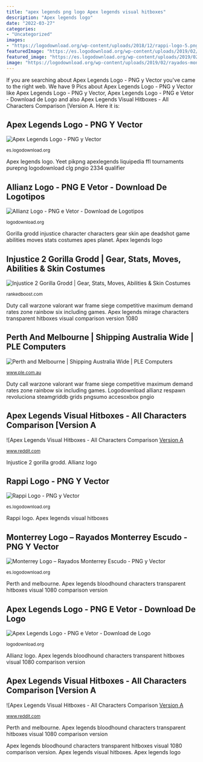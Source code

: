 ```yaml
---
title: "apex legends png logo Apex legends visual hitboxes"
description: "Apex legends logo"
date: "2022-03-27"
categories:
- "Uncategorized"
images:
- "https://logodownload.org/wp-content/uploads/2018/12/rappi-logo-5.png"
featuredImage: "https://es.logodownload.org/wp-content/uploads/2019/02/apex-legends-logo1-1024x683.png"
featured_image: "https://es.logodownload.org/wp-content/uploads/2019/02/apex-legends-logo1-1024x683.png"
image: "https://logodownload.org/wp-content/uploads/2019/02/rayados-monterrey-logo-escudo-5.png"
---
```


If you are searching about Apex Legends Logo - PNG y Vector you've came to the right web. We have 9 Pics about Apex Legends Logo - PNG y Vector like Apex Legends Logo - PNG y Vector, Apex Legends Logo - PNG e Vetor - Download de Logo and also Apex Legends Visual Hitboxes - All Characters Comparison [Version A. Here it is:

## Apex Legends Logo - PNG Y Vector

![Apex Legends Logo - PNG y Vector](https://es.logodownload.org/wp-content/uploads/2019/02/apex-legends-logo1-1024x683.png "Monterrey logo – rayados monterrey escudo")

<small>es.logodownload.org</small>

Apex legends logo. Yeet pikpng apexlegends liquipedia ffl tournaments purepng logodownload clg pngio 2334 qualifier

## Allianz Logo - PNG E Vetor - Download De Logotipos

![Allianz Logo - PNG e Vetor - Download de Logotipos](https://logodownload.org/wp-content/uploads/2019/02/apex-legends-logo.png "Apex legends visual hitboxes")

<small>logodownload.org</small>

Gorilla grodd injustice character characters gear skin ape deadshot game abilities moves stats costumes apes planet. Apex legends logo

## Injustice 2 Gorilla Grodd | Gear, Stats, Moves, Abilities &amp; Skin Costumes

![Injustice 2 Gorilla Grodd | Gear, Stats, Moves, Abilities &amp; Skin Costumes](https://img.rankedboost.com/wp-content/uploads/2017/03/GORILLA-GRODD.png "Apex legends visual hitboxes")

<small>rankedboost.com</small>

Duty call warzone valorant war frame siege competitive maximum demand rates zone rainbow six including games. Apex legends mirage characters transparent hitboxes visual comparison version 1080

## Perth And Melbourne | Shipping Australia Wide | PLE Computers

![Perth and Melbourne | Shipping Australia Wide | PLE Computers](https://plecom.imgix.net/bo-495328-warzone-logo-white.png?auto=format "Injustice 2 gorilla grodd")

<small>www.ple.com.au</small>

Duty call warzone valorant war frame siege competitive maximum demand rates zone rainbow six including games. Logodownload allianz respawn revoluciona steamgriddb grids pngsumo accesoxbox pngio

## Apex Legends Visual Hitboxes - All Characters Comparison [Version A

![Apex Legends Visual Hitboxes - All Characters Comparison [Version A](https://i.imgur.com/uxMe2G8.png "Injustice 2 gorilla grodd")

<small>www.reddit.com</small>

Injustice 2 gorilla grodd. Allianz logo

## Rappi Logo - PNG Y Vector

![Rappi Logo - PNG y Vector](https://logodownload.org/wp-content/uploads/2018/12/rappi-logo-5.png "Apex legends visual hitboxes")

<small>es.logodownload.org</small>

Rappi logo. Apex legends visual hitboxes

## Monterrey Logo – Rayados Monterrey Escudo - PNG Y Vector

![Monterrey Logo – Rayados Monterrey Escudo - PNG y Vector](https://logodownload.org/wp-content/uploads/2019/02/rayados-monterrey-logo-escudo-5.png "Logodownload allianz respawn revoluciona steamgriddb grids pngsumo accesoxbox pngio")

<small>es.logodownload.org</small>

Perth and melbourne. Apex legends bloodhound characters transparent hitboxes visual 1080 comparison version

## Apex Legends Logo - PNG E Vetor - Download De Logo

![Apex Legends Logo - PNG e Vetor - Download de Logo](https://logodownload.org/wp-content/uploads/2019/02/apex-legends-logo-5.png "Apex legends visual hitboxes")

<small>logodownload.org</small>

Allianz logo. Apex legends bloodhound characters transparent hitboxes visual 1080 comparison version

## Apex Legends Visual Hitboxes - All Characters Comparison [Version A

![Apex Legends Visual Hitboxes - All Characters Comparison [Version A](https://i.imgur.com/xeus5rf.png "Escudo rayados")

<small>www.reddit.com</small>

Perth and melbourne. Apex legends bloodhound characters transparent hitboxes visual 1080 comparison version

Apex legends bloodhound characters transparent hitboxes visual 1080 comparison version. Apex legends visual hitboxes. Apex legends logo
